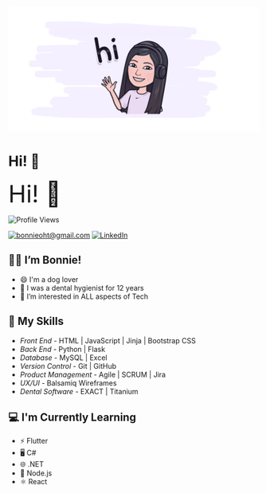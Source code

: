 

![Banner](./banner.jpg)


<h1> Hi! 👋 </h1>

<span style="font-size: 48px;"> Hi! 👋</span>


![Profile Views](https://komarev.com/ghpvc/?username=bonnieqxu)

<a href="mailto:bonnieoht@gmail.com">![bonnieoht@gmail.com](https://img.shields.io/badge/Gmail-D14836?style=for-the-badge&logo=gmail&logoColor=white)</a>   <a href="https://www.linkedin.com/in/bonnie-xu-ba1964275/">![LinkedIn](https://img.shields.io/badge/LinkedIn-0077B5?style=for-the-badge&logo=linkedin&logoColor=white)</a>
 
<!-- ![Overall Stats](https://github-readme-stats.vercel.app/api?username=bonnieqxu&count_private=false&show_icons=true&hide=contribs) -->

<!-- ![Top Langs](https://github-readme-stats.vercel.app/api/top-langs/?username=bonnieqxu&layout=compact) -->


 <!-- <h2>👧🏻 I’m Bonnie!<h2>

- 😄 I'm a dog lover
- 🌱 I was a dental hygienist for 12 years
- 👀 I’m interested in ALL aspects of Tech -->

<h2>👧🏻 I’m Bonnie!</h2>

- 😄 I'm a dog lover
- 🌱 I was a dental hygienist for 12 years
- 👀 I’m interested in ALL aspects of Tech



 <h2>💼 My Skills</h2>

- *Front End* - HTML | JavaScript | Jinja | Bootstrap CSS
- *Back End* - Python | Flask
- *Database* - MySQL | Excel
- *Version Control* - Git | GitHub
- *Product Management* - Agile | SCRUM | Jira
- *UX/UI* - Balsamiq Wireframes
- *Dental Software* - EXACT | Titanium


 <h2>💻 I'm Currently Learning</h2>

 - ⚡ Flutter
 - 🖥️ C#
 - 🌐 .NET
 - 🚀 Node.js
 - ⚛️ React





<!---
bonnieqxu/bonnieqxu is a ✨ special ✨ repository because its `README.md` (this file) appears on your GitHub profile.
You can click the Preview link to take a look at your changes.
--->
